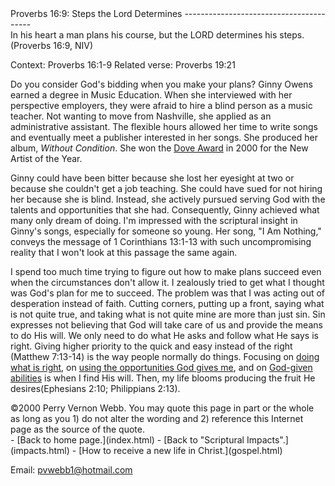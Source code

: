  <head> <title>(PVW) Proverbs 16:9: Steps the Lord Determines</title> <meta content="IE=9" http-equiv="X-UA-Compatible"></meta> <link href="css/page_style.css" rel="stylesheet" type="text/css"></link> </head><body><div class="page_style"> Proverbs 16:9: Steps the Lord Determines
----------------------------------------

<div class="p">In his heart a man plans his course,
 but the LORD determines his steps. (Proverbs 16:9, NIV)

 Context: Proverbs 16:1-9
 Related verse: Proverbs 19:21</div>Do you consider God's bidding when you make your plans? Ginny Owens earned a degree in Music Education. When she interviewed with her perspective employers,  they were afraid to hire a blind person as a music teacher. Not wanting to move from Nashville, she applied as an administrative assistant. The flexible hours allowed her time to write songs and eventually meet a publisher interested in her songs. She produced her album,  *Without Condition*. She won the [Dove Award](http://www.doveawards.com/) in 2000 for the New Artist of the Year.

Ginny could have been bitter because she lost her eyesight at two or because she couldn't get a job teaching. She could have sued for not hiring her because she is blind. Instead, she actively pursued serving God with the talents and opportunities that she had. Consequently, Ginny achieved what many only dream of doing. I'm impressed with the scriptural insight in Ginny's songs, especially for someone so young. Her song, "I Am Nothing," conveys the message of 1 Corinthians 13:1-13 with such uncompromising reality that I won't look at this passage the same again.

I spend too much time trying to figure out how to make plans succeed even when the circumstances don't allow it. I zealously tried to get what I thought was God's plan for me to succeed. The problem was that I was acting out of desperation instead of faith. Cutting corners, putting up a front, saying what is not quite true, and taking what is not quite mine are more than just sin. Sin expresses not believing that God will take care of us and provide the means to do His will. We only need to do what He asks and follow what He says is right. Giving higher priority to the quick and easy instead of the right (Matthew 7:13-14) is the way people normally do things. Focusing on [doing what is right](wisdom.html), on [using the opportunities God gives me](redmtime.html), and on [God-given abilities](diversity.html) is when I find His will. Then, my life blooms producing the fruit He desires(Ephesians 2:10; Philippians 2:13).

<div class="copy">©2000 Perry Vernon Webb. You may quote this page in part or the whole as long as you
 1) do not alter the wording and
 2) reference this Internet page as the source of the quote.</div> </div>- [Back to home page.](index.html)
- [Back to "Scriptural Impacts".](impacts.html)
- [How to receive a new life in Christ.](gospel.html)

Email: [pvwebb1@hotmail.com](mailto:pvwebb1@hotmail.com)

